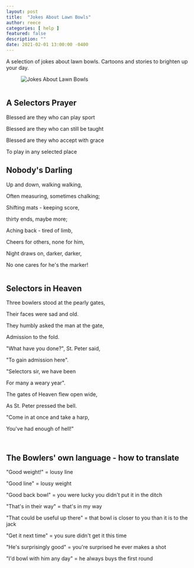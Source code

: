 ```yaml
---
layout: post
title:  "Jokes About Lawn Bowls"
author: reece
categories: [ help ]
featured: false
description: ""
date: 2021-02-01 13:00:00 -0400
---
```

    

<!-- wp:paragraph -->
<p xmlns="http://www.w3.org/1999/xhtml">A selection of jokes about lawn bowls. Cartoons and stories to brighten up your day.</p>
<!-- /wp:paragraph -->

<!-- wp:image {"id":191,"sizeSlug":"full","linkDestination":"none"} -->
<figure class="wp-block-image size-full"><img src="/img/posts/jokes-about-lawn-bowls.jpg" alt="Jokes About Lawn Bowls" class="wp-image-191"/></figure>
<!-- /wp:image -->

<!-- wp:image {"linkDestination":"custom"} -->
<figure class="wp-block-image"><a href="#" target="_blank" rel="noreferrer noopener"><img src="/img/posts/joke-1.jpg" alt=""/></a></figure>
<!-- /wp:image -->

<!-- wp:heading -->
<h2><a href="#a-selectors-prayer"></a>A Selectors Prayer</h2>
<!-- /wp:heading -->

<!-- wp:paragraph -->
<p>Blessed are they who can play sport</p>
<!-- /wp:paragraph -->

<!-- wp:paragraph -->
<p>Blessed are they who can still be taught</p>
<!-- /wp:paragraph -->

<!-- wp:paragraph -->
<p>Blessed are they who accept with grace</p>
<!-- /wp:paragraph -->

<!-- wp:paragraph -->
<p>To play in any selected place</p>
<!-- /wp:paragraph -->

<!-- wp:heading -->
<h2><a href="#nobodys-darling"></a>Nobody's Darling</h2>
<!-- /wp:heading -->

<!-- wp:paragraph -->
<p>Up and down, walking walking,</p>
<!-- /wp:paragraph -->

<!-- wp:paragraph -->
<p>Often measuring, sometimes chalking;</p>
<!-- /wp:paragraph -->

<!-- wp:paragraph -->
<p>Shifting mats - keeping score,</p>
<!-- /wp:paragraph -->

<!-- wp:paragraph -->
<p>thirty ends, maybe more;</p>
<!-- /wp:paragraph -->

<!-- wp:paragraph -->
<p>Aching back - tired of limb,</p>
<!-- /wp:paragraph -->

<!-- wp:paragraph -->
<p>Cheers for others, none for him,</p>
<!-- /wp:paragraph -->

<!-- wp:paragraph -->
<p>Night draws on, darker, darker,</p>
<!-- /wp:paragraph -->

<!-- wp:paragraph -->
<p>No one cares for he's the marker!</p>
<!-- /wp:paragraph -->

<!-- wp:image {"linkDestination":"custom"} -->
<figure class="wp-block-image"><a href="#" target="_blank" rel="noreferrer noopener"><img src="/img/posts/joke-3.jpg" alt=""/></a></figure>
<!-- /wp:image -->

<!-- wp:heading -->
<h2><a href="#selectors-in-heaven"></a>Selectors in Heaven</h2>
<!-- /wp:heading -->

<!-- wp:paragraph -->
<p>Three bowlers stood at the pearly gates,</p>
<!-- /wp:paragraph -->

<!-- wp:paragraph -->
<p>Their faces were sad and old.</p>
<!-- /wp:paragraph -->

<!-- wp:paragraph -->
<p>They humbly asked the man at the gate,</p>
<!-- /wp:paragraph -->

<!-- wp:paragraph -->
<p>Admission to the fold.</p>
<!-- /wp:paragraph -->

<!-- wp:paragraph -->
<p>"What have you done?", St. Peter said,</p>
<!-- /wp:paragraph -->

<!-- wp:paragraph -->
<p>"To gain admission here".</p>
<!-- /wp:paragraph -->

<!-- wp:paragraph -->
<p>"Selectors sir, we have been</p>
<!-- /wp:paragraph -->

<!-- wp:paragraph -->
<p>For many a weary year".</p>
<!-- /wp:paragraph -->

<!-- wp:paragraph -->
<p>The gates of Heaven flew open wide,</p>
<!-- /wp:paragraph -->

<!-- wp:paragraph -->
<p>As St. Peter pressed the bell.</p>
<!-- /wp:paragraph -->

<!-- wp:paragraph -->
<p>"Come in at once and take a harp,</p>
<!-- /wp:paragraph -->

<!-- wp:paragraph -->
<p>You've had enough of hell!"</p>
<!-- /wp:paragraph -->

<!-- wp:image {"linkDestination":"custom"} -->
<figure class="wp-block-image"><a href="#" target="_blank" rel="noreferrer noopener"><img src="/img/posts/joke-4.jpg" alt=""/></a></figure>
<!-- /wp:image -->

<!-- wp:image {"linkDestination":"custom"} -->
<figure class="wp-block-image"><a href="#" target="_blank" rel="noreferrer noopener"><img src="/img/posts/joke-5.jpg" alt=""/></a></figure>
<!-- /wp:image -->

<!-- wp:heading -->
<h2><a href="#the-bowlers-own-language---how-to-translate"></a>The Bowlers' own language - how to translate</h2>
<!-- /wp:heading -->

<!-- wp:paragraph -->
<p>"Good weight!" = lousy line</p>
<!-- /wp:paragraph -->

<!-- wp:paragraph -->
<p>"Good line" = lousy weight</p>
<!-- /wp:paragraph -->

<!-- wp:paragraph -->
<p>"Good back bowl" = you were lucky you didn't put it in the ditch</p>
<!-- /wp:paragraph -->

<!-- wp:paragraph -->
<p>"That's in their way" = that's in my way</p>
<!-- /wp:paragraph -->

<!-- wp:paragraph -->
<p>"That could be useful up there" = that bowl is closer to you than it is to the jack</p>
<!-- /wp:paragraph -->

<!-- wp:paragraph -->
<p>"Get it next time" = you sure didn't get it this time</p>
<!-- /wp:paragraph -->

<!-- wp:paragraph -->
<p>"He's surprisingly good" = you're surprised he ever makes a shot</p>
<!-- /wp:paragraph -->

<!-- wp:paragraph -->
<p>"I'd bowl with him any day" = he always buys the first round</p>
<!-- /wp:paragraph -->

<!-- wp:image {"linkDestination":"custom"} -->
<figure class="wp-block-image"><a href="#" target="_blank" rel="noreferrer noopener"><img src="/img/posts/joke-7.jpg" alt=""/></a></figure>
<!-- /wp:image -->

<!-- wp:image {"linkDestination":"custom"} -->
<figure class="wp-block-image"><a href="#" target="_blank" rel="noreferrer noopener"><img src="/img/posts/joke-8.jpg" alt=""/></a></figure>
<!-- /wp:image -->

<!-- wp:image {"linkDestination":"custom"} -->
<figure class="wp-block-image"><a href="#" target="_blank" rel="noreferrer noopener"><img src="/img/posts/joke-9.jpg" alt=""/></a></figure>
<!-- /wp:image -->

<!-- wp:image {"linkDestination":"custom"} -->
<figure class="wp-block-image"><a href="#" target="_blank" rel="noreferrer noopener"><img src="/img/posts/joke-10.jpg" alt=""/></a></figure>
<!-- /wp:image -->
    